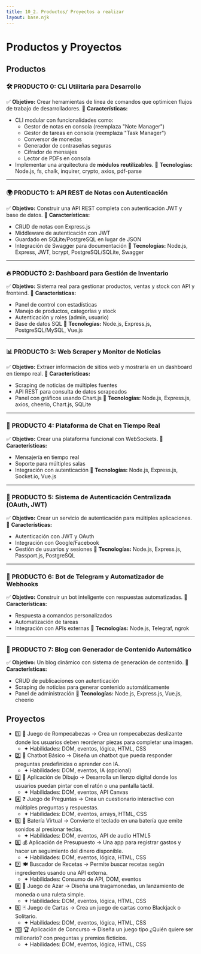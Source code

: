 ```yaml
---
title: 10_2. Productos/ Proyectos a realizar
layout: base.njk
---
```


# Productos y Proyectos

## Productos

### 🛠 **PRODUCTO 0: CLI Utilitaria para Desarrollo**

✅ **Objetivo:** Crear herramientas de línea de comandos que optimicen flujos de trabajo de desarrolladores.
🔹 **Características:**

- CLI modular con funcionalidades como:
    - Gestor de notas en consola (reemplaza "Note Manager")
    - Gestor de tareas en consola (reemplaza "Task Manager")
    - Conversor de monedas
    - Generador de contraseñas seguras
    - Cifrador de mensajes
    - Lector de PDFs en consola
- Implementar una arquitectura de **módulos reutilizables**.
    🔹 **Tecnologías:** Node.js, fs, chalk, inquirer, crypto, axios, pdf-parse

---

### 🌍 **PRODUCTO 1: API REST de Notas con Autenticación**

✅ **Objetivo:** Construir una API REST completa con autenticación JWT y base de datos.
🔹 **Características:**

- CRUD de notas con Express.js
- Middleware de autenticación con JWT
- Guardado en SQLite/PostgreSQL en lugar de JSON
- Integración de Swagger para documentación
    🔹 **Tecnologías:** Node.js, Express, JWT, bcrypt, PostgreSQL/SQLite, Swagger

---

### 🔥 **PRODUCTO 2: Dashboard para Gestión de Inventario**

✅ **Objetivo:** Sistema real para gestionar productos, ventas y stock con API y frontend.
🔹 **Características:**

- Panel de control con estadísticas
- Manejo de productos, categorías y stock
- Autenticación y roles (admin, usuario)
- Base de datos SQL
    🔹 **Tecnologías:** Node.js, Express.js, PostgreSQL/MySQL, Vue.js

---

### 📊 **PRODUCTO 3: Web Scraper y Monitor de Noticias**

✅ **Objetivo:** Extraer información de sitios web y mostrarla en un dashboard en tiempo real.
🔹 **Características:**

- Scraping de noticias de múltiples fuentes
- API REST para consulta de datos scrapeados
- Panel con gráficos usando Chart.js
    🔹 **Tecnologías:** Node.js, Express.js, axios, cheerio, Chart.js, SQLite

---

### 📡 **PRODUCTO 4: Plataforma de Chat en Tiempo Real**

✅ **Objetivo:** Crear una plataforma funcional con WebSockets.
🔹 **Características:**

- Mensajería en tiempo real
- Soporte para múltiples salas
- Integración con autenticación
    🔹 **Tecnologías:** Node.js, Express.js, Socket.io, Vue.js

---

### 🔑 **PRODUCTO 5: Sistema de Autenticación Centralizada (OAuth, JWT)**

✅ **Objetivo:** Crear un servicio de autenticación para múltiples aplicaciones.
🔹 **Características:**

- Autenticación con JWT y OAuth
- Integración con Google/Facebook
- Gestión de usuarios y sesiones
    🔹 **Tecnologías:** Node.js, Express.js, Passport.js, PostgreSQL

---

### 🤖 **PRODUCTO 6: Bot de Telegram y Automatizador de Webhooks**

✅ **Objetivo:** Construir un bot inteligente con respuestas automatizadas.
🔹 **Características:**

- Respuesta a comandos personalizados
- Automatización de tareas
- Integración con APIs externas
    🔹 **Tecnologías:** Node.js, Telegraf, ngrok

---

### 🚀 **PRODUCTO 7: Blog con Generador de Contenido Automático**

✅ **Objetivo:** Un blog dinámico con sistema de generación de contenido.
🔹 **Características:**

- CRUD de publicaciones con autenticación
- Scraping de noticias para generar contenido automáticamente
- Panel de administración
    🔹 **Tecnologías:** Node.js, Express.js, Vue.js, cheerio

## Proyectos

- 1️⃣ 🧩 Juego de Rompecabezas → Crea un rompecabezas deslizante donde los usuarios deben reordenar piezas para completar una imagen.
    - ✦ Habilidades: DOM, eventos, lógica, HTML, CSS
- 2️⃣ 🤖 Chatbot Básico → Diseña un chatbot que pueda responder preguntas predefinidas o aprender con IA.
    - ✦ Habilidades: DOM, eventos, IA (opcional)
- 3️⃣ 🎨 Aplicación de Dibujo → Desarrolla un lienzo digital donde los usuarios puedan pintar con el ratón o una pantalla táctil.
    - ✦ Habilidades: DOM, eventos, API Canvas
- 4️⃣ ❓ Juego de Preguntas → Crea un cuestionario interactivo con múltiples preguntas y respuestas.
    - ✦ Habilidades: DOM, eventos, arrays, HTML, CSS
- 5️⃣ 🥁 Batería Virtual → Convierte el teclado en una batería que emite sonidos al presionar teclas.
    - ✦ Habilidades: DOM, eventos, API de audio HTML5
- 6️⃣ 💰 Aplicación de Presupuesto → Una app para registrar gastos y hacer un seguimiento del dinero disponible.
    - ✦ Habilidades: DOM, eventos, lógica, HTML, CSS
- 7️⃣ 🍽️ Buscador de Recetas → Permite buscar recetas según ingredientes usando una API externa.
    - ✦ Habilidades: Consumo de API, DOM, eventos
- 8️⃣ 🎰 Juego de Azar → Diseña una tragamonedas, un lanzamiento de moneda o una ruleta simple.
    - ✦ Habilidades: DOM, eventos, lógica, HTML, CSS
- 9️⃣ 🃏 Juego de Cartas → Crea un juego de cartas como Blackjack o Solitario.
    - ✦ Habilidades: DOM, eventos, lógica, HTML, CSS
- 🔟 🏆 Aplicación de Concurso → Diseña un juego tipo ¿Quién quiere ser millonario? con preguntas y premios ficticios.
    - ✦ Habilidades: DOM, eventos, lógica, HTML, CSS